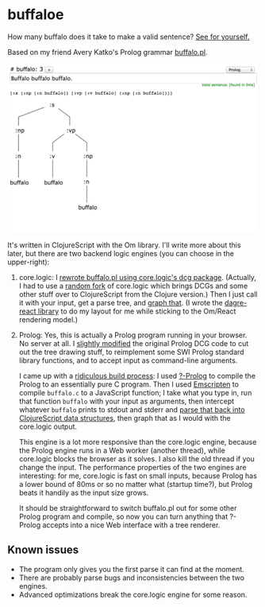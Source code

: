 # buffaloe

How many buffalo does it take to make a valid sentence? [See for yourself.](http://dev.rsnous.com.s3-website-us-east-1.amazonaws.com/buffaloe/)

Based on my friend Avery Katko's Prolog grammar [buffalo.pl](https://github.com/averykatko/buffalo).

<img src="screenshot.png"></img>

It's written in ClojureScript with the Om library. I'll write more about this later, but there are two backend logic engines (you can choose in the upper-right):

1. core.logic: I [rewrote buffalo.pl using core.logic's dcg package](src/buffaloe/grammar.cljs). (Actually, I had to use a [random fork](https://github.com/aamedina/cljs.core.logic) of core.logic which brings DCGs and some other stuff over to ClojureScript from the Clojure version.) Then I just call it with your input, get a parse tree, and [graph that](src/buffaloe/graph.cljs). (I wrote the [dagre-react library](https://github.com/osnr/dagre-react) to do my layout for me while sticking to the Om/React rendering model.)

2. Prolog: Yes, this is actually a Prolog program running in your browser. No server at all. I [slightly modified](prolog/buffalo.pl) the original Prolog DCG code to cut out the tree drawing stuff, to reimplement some SWI Prolog standard library functions, and to accept input as command-line arguments.

    I came up with a [ridiculous build process](prolog/Makefile): I used [?-Prolog](http://www.call-with-current-continuation.org/prolog/README.html) to compile the Prolog to an essentially pure C program. Then I used [Emscripten](https://kripken.github.io/emscripten-site/) to compile `buffalo.c` to a JavaScript function; I take what you type in, run that function `buffalo` with your input as arguments, then intercept whatever `buffalo` prints to stdout and stderr and [parse that back into ClojureScript data structures](src/buffaloe/prolog.cljs), then graph that as I would with the core.logic output.

    This engine is a lot more responsive than the core.logic engine, because the Prolog engine runs in a Web worker (another thread), while core.logic blocks the browser as it solves. I also kill the old thread if you change the input. The performance properties of the two engines are interesting: for me, core.logic is fast on small inputs, because Prolog has a lower bound of 80ms or so no matter what (startup time?), but Prolog beats it handily as the input size grows.

    It should be straightforward to switch buffalo.pl out for some other Prolog program and compile, so now you can turn anything that ?-Prolog accepts into a nice Web interface with a tree renderer.

## Known issues

- The program only gives you the first parse it can find at the moment.
- There are probably parse bugs and inconsistencies between the two engines.
- Advanced optimizations break the core.logic engine for some reason.
